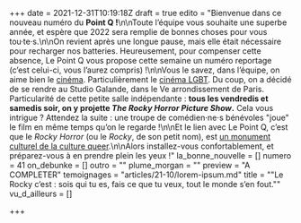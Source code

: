 +++
date = 2021-12-31T10:19:18Z
draft = true
edito = "Bienvenue dans ce nouveau numéro du **Point Q !**\n\nToute l’équipe vous souhaite une superbe année, et espère que 2022 sera remplie de bonnes choses pour vous tou·te·s.\n\nOn revient après une longue pause, mais elle était nécessaire pour recharger nos batteries. Heureusement, pour compenser cette absence, Le Point Q vous propose cette semaine un numéro reportage (c’est celui-ci, vous l’aurez compris) !\n\nVous le savez, dans l’équipe, on aime bien le [cinéma](https://lepointq.com/newsletters/sex-and-the-cine/). Particulièrement le [cinéma LGBT](https://lepointq.com/newsletters/les-fiertes-a-l-affiche/). Du coup, on a décidé de se rendre au Studio Galande, dans le Ve arrondissement de Paris. Particularité de cette petite salle indépendante : **tous les vendredis et samedis soir, on y projette _The Rocky Horror Picture Show_.** Cela vous intrigue ? Attendez la suite : une troupe de comédien⋅ne⋅s bénévoles \"joue\" le film en même temps qu’on le regarde !\n\nEt le lien avec Le Point Q, c’est que le _Rocky Horror_ (ou le _Rocky_, de son petit nom), est [un monument culturel de la culture queer](https://www.huffpost.com/entry/rocky-horror-picture-show-musical-matt-baume_n_5bc63c51e4b0a8f17ee6be26).\n\nAlors installez-vous confortablement, et préparez-vous à en prendre plein les yeux !"
la_bonne_nouvelle = []
numero = 41
on_debunke = []
outro = ""
plume_morgan = ""
preview = "A COMPLETER"
temoignages = "articles/21-10/lorem-ipsum.md"
title = "\"Le Rocky c’est : sois qui tu es, fais ce que tu veux, tout le monde s’en fout.\""
vu_d_ailleurs = []

+++
